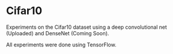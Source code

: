 # Cifar10
Experiments on the Cifar10 dataset using a deep convolutional net (Uploaded) and DenseNet (Coming Soon).

All experiments were done using TensorFlow.
